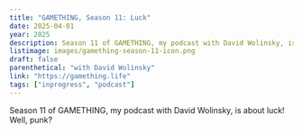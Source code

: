 ```yaml
---
title: "GAMETHING, Season 11: Luck"
date: 2025-04-01
year: 2025
description: Season 11 of GAMETHING, my podcast with David Wolinsky, is about luck! Well, punk?
listimage: images/gamething-season-11-icon.png
draft: false
parenthetical: "with David Wolinsky"
link: "https://gamething.life"
tags: ["inprogress", "podcast"]
---
```


Season 11 of GAMETHING, my podcast with David Wolinsky, is about luck! Well, punk?
